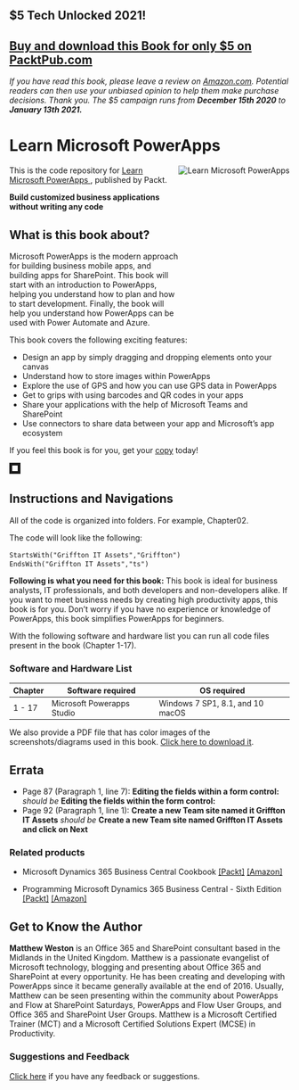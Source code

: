 ## $5 Tech Unlocked 2021!
[Buy and download this Book for only $5 on PacktPub.com](https://www.packtpub.com/product/learn-microsoft-powerapps/9781789805826)
-----
*If you have read this book, please leave a review on [Amazon.com](https://www.amazon.com/gp/product/1789805821).     Potential readers can then use your unbiased opinion to help them make purchase decisions. Thank you. The $5 campaign         runs from __December 15th 2020__ to __January 13th 2021.__*

# Learn Microsoft PowerApps 

<a href="https://www.packtpub.com/programming/learn-microsoft-powerapps?utm_source=github&utm_medium=repository&utm_campaign="><img src="https://www.packtpub.com/media/catalog/product/cache/e4d64343b1bc593f1c5348fe05efa4a6/9/7/9781789805826-original.png" alt="Learn Microsoft PowerApps " height="256px" align="right"></a>

This is the code repository for [Learn Microsoft PowerApps ](https://www.packtpub.com/programming/learn-microsoft-powerapps?utm_source=github&utm_medium=repository&utm_campaign=), published by Packt.

**Build customized business applications without writing any code**

## What is this book about?
Microsoft PowerApps is the modern approach for building business mobile apps, and building apps for SharePoint. This book will start with an introduction to PowerApps, helping you understand how to plan and how to start development. Finally, the book will help you understand how PowerApps can be used with Power Automate and Azure.

This book covers the following exciting features:
* Design an app by simply dragging and dropping elements onto your canvas
* Understand how to store images within PowerApps
* Explore the use of GPS and how you can use GPS data in PowerApps
* Get to grips with using barcodes and QR codes in your apps
* Share your applications with the help of Microsoft Teams and SharePoint
* Use connectors to share data between your app and Microsoft’s app ecosystem

If you feel this book is for you, get your [copy](https://www.amazon.com/dp/1789805821) today!

<a href="https://www.packtpub.com/?utm_source=github&utm_medium=banner&utm_campaign=GitHubBanner"><img src="https://raw.githubusercontent.com/PacktPublishing/GitHub/master/GitHub.png" 
alt="https://www.packtpub.com/" border="5" /></a>

## Instructions and Navigations
All of the code is organized into folders. For example, Chapter02.

The code will look like the following:
```
StartsWith("Griffton IT Assets","Griffton")
EndsWith("Griffton IT Assets","ts")
```

**Following is what you need for this book:**
This book is ideal for business analysts, IT professionals, and both developers and non-developers alike. If you want to meet business needs by creating high productivity apps, this book is for you. Don’t worry if you have no experience or knowledge of PowerApps, this book simplifies PowerApps for beginners.

With the following software and hardware list you can run all code files present in the book (Chapter 1-17).
### Software and Hardware List
| Chapter | Software required | OS required |
| -------- | ------------------------------------ | ----------------------------------- |
| 1 - 17 | Microsoft Powerapps Studio | Windows 7 SP1, 8.1, and 10 macOS |


We also provide a PDF file that has color images of the screenshots/diagrams used in this book. [Click here to download it](https://static.packt-cdn.com/downloads/9781789805826_ColorImages.pdf).

## Errata
* Page 87 (Paragraph 1, line 7): **Editing the fields within a form control:** _should be_ **Editing the fields within the form control:**
* Page 92 (Paragraph 1, line 1): **Create a new Team site named it Griffton IT Assets** _should be_ **Create a new Team site named Griffton IT Assets and click on Next**

### Related products
* Microsoft Dynamics 365 Business Central Cookbook  [[Packt]](https://www.packtpub.com/in/business-other/microsoft-dynamics-365-business-central-cookbook?utm_source=github&utm_medium=repository&utm_campaign=) [[Amazon]](https://www.amazon.com/dp/1789958547)

* Programming Microsoft Dynamics 365 Business Central - Sixth Edition  [[Packt]](https://www.packtpub.com/in/application-development/programming-microsoft-dynamics-365-business-central-sixth-edition?utm_source=github&utm_medium=repository&utm_campaign=) [[Amazon]](https://www.amazon.com/dp/1789137799)

## Get to Know the Author
**Matthew Weston**
is an Office 365 and SharePoint consultant based in the Midlands in the United Kingdom. Matthew is a passionate evangelist of Microsoft technology, blogging and presenting about Office 365 and SharePoint at every opportunity. He has been creating and developing with PowerApps since it became generally available at the end of 2016. Usually, Matthew can be seen presenting within the community about PowerApps and Flow at SharePoint Saturdays, PowerApps and Flow User Groups, and Office 365 and SharePoint User Groups. Matthew is a Microsoft Certified Trainer (MCT) and a Microsoft Certified Solutions Expert (MCSE) in Productivity.

### Suggestions and Feedback
[Click here](https://docs.google.com/forms/d/e/1FAIpQLSdy7dATC6QmEL81FIUuymZ0Wy9vH1jHkvpY57OiMeKGqib_Ow/viewform) if you have any feedback or suggestions.
